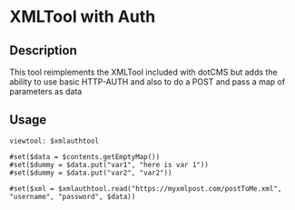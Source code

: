 # XMLTool with Auth

## Description
This tool reimplements the XMLTool included with dotCMS but adds the ability to use basic HTTP-AUTH and also to do a POST and pass a map of parameters as data

## Usage
```
viewtool: $xmlauthtool

#set($data = $contents.getEmptyMap())
#set($dummy = $data.put("var1", "here is var 1"))
#set($dummy = $data.put("var2", "var2"))

#set($xml = $xmlauthtool.read("https://myxmlpost.com/postToMe.xml", "username", "password", $data))

```
